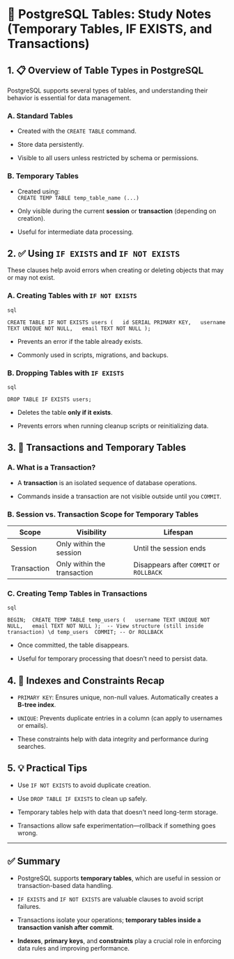 # 📘 PostgreSQL Tables: Study Notes (Temporary Tables, IF EXISTS, and Transactions)

## 1. 📋 Overview of Table Types in PostgreSQL

PostgreSQL supports several types of tables, and understanding their behavior is essential for data management.

### A. **Standard Tables**

- Created with the `CREATE TABLE` command.
    
- Store data persistently.
    
- Visible to all users unless restricted by schema or permissions.
    

### B. **Temporary Tables**

- Created using:  
    `CREATE TEMP TABLE temp_table_name (...)`
    
- Only visible during the current **session** or **transaction** (depending on creation).
    
- Useful for intermediate data processing.
    

## 2. ✅ Using `IF EXISTS` and `IF NOT EXISTS`

These clauses help avoid errors when creating or deleting objects that may or may not exist.

### A. **Creating Tables with `IF NOT EXISTS`**

	sql

`CREATE TABLE IF NOT EXISTS users (   id SERIAL PRIMARY KEY,   username TEXT UNIQUE NOT NULL,   email TEXT NOT NULL );`

- Prevents an error if the table already exists.
    
- Commonly used in scripts, migrations, and backups.
    

### B. **Dropping Tables with `IF EXISTS`**

	sql

`DROP TABLE IF EXISTS users;`

- Deletes the table **only if it exists**.
    
- Prevents errors when running cleanup scripts or reinitializing data.
    

## 3. 🔁 Transactions and Temporary Tables

### A. **What is a Transaction?**

- A **transaction** is an isolated sequence of database operations.
    
- Commands inside a transaction are not visible outside until you `COMMIT`.
    

### B. **Session vs. Transaction Scope for Temporary Tables**

|Scope|Visibility|Lifespan|
|---|---|---|
|Session|Only within the session|Until the session ends|
|Transaction|Only within the transaction|Disappears after `COMMIT` or `ROLLBACK`|

### C. **Creating Temp Tables in Transactions**

	sql

`BEGIN;  CREATE TEMP TABLE temp_users (   username TEXT UNIQUE NOT NULL,   email TEXT NOT NULL );  -- View structure (still inside transaction) \d temp_users  COMMIT; -- Or ROLLBACK`

- Once committed, the table disappears.
    
- Useful for temporary processing that doesn’t need to persist data.
    

## 4. 🧠 Indexes and Constraints Recap

- `PRIMARY KEY`: Ensures unique, non-null values. Automatically creates a **B-tree index**.
    
- `UNIQUE`: Prevents duplicate entries in a column (can apply to usernames or emails).
    
- These constraints help with data integrity and performance during searches.
    

## 5. 💡 Practical Tips

- Use `IF NOT EXISTS` to avoid duplicate creation.
    
- Use `DROP TABLE IF EXISTS` to clean up safely.
    
- Temporary tables help with data that doesn't need long-term storage.
    
- Transactions allow safe experimentation—rollback if something goes wrong.
    

---

## ✅ Summary

- PostgreSQL supports **temporary tables**, which are useful in session or transaction-based data handling.
    
- `IF EXISTS` and `IF NOT EXISTS` are valuable clauses to avoid script failures.
    
- Transactions isolate your operations; **temporary tables inside a transaction vanish after commit**.
    
- **Indexes**, **primary keys**, and **constraints** play a crucial role in enforcing data rules and improving performance.